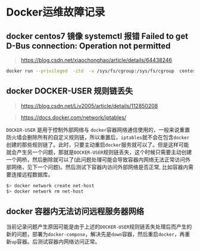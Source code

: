 # Docker运维故障记录


## docker centos7 镜像 systemctl 报错  Failed to get D-Bus connection: Operation not permitted  
> https://blog.csdn.net/xiaochonghao/article/details/64438246  
```bash
docker run --privileged  -itd  -v /sys/fs/cgroup:/sys/fs/cgroup  centos  /usr/sbin/init
```

## docker DOCKER-USER 规则链丢失 
> https://blog.csdn.net/Liv2005/article/details/112850208  

> https://docs.docker.com/network/iptables/

`DOCKER-USER` 是用于控制外部网络与 `docker`容器网络通信使用的，一般来说重置防火墙会删除所有的自定义规则链，所以重置后，`iptables`就不会在包含`docker`创建的那些规则链了。此时，只要主动重启`docker`服务就可以了。但是这样可能就会产生另一个问题，那就是`DOCKER-USER`规则链丢失，这个时候只需要主动创建一个网桥，然后删除就可以了(此问题处理可能会导致容器内网络无法正常访问外部网络，见下一个问题)。然后测试下容器内访问外部网络是否正常, 比如容器内需要连接远程数据库。
```bash
$> docker network create net-host
$> docker network rm net-host
```

## docker 容器内无法访问远程服务器网络
当前记录问题产生原因可能是由于上述的`DOCKER-USER`规则链丢失处理后而产生的新的问题，部署为`docker-compose`，解决先是`down`容器，然后重启`docker`，再重新`up`容器。后测试容器内网络访问正常。
